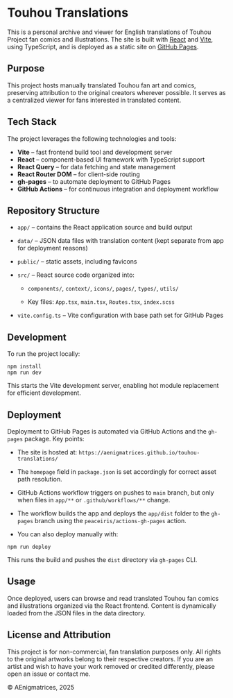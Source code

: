# Touhou Translations

This is a personal archive and viewer for English translations of Touhou Project fan comics and illustrations. The site is built with [React](https://react.dev/) and [Vite](https://vitejs.dev/), using TypeScript, and is deployed as a static site on [GitHub Pages](https://pages.github.com/).

## Purpose

This project hosts manually translated Touhou fan art and comics, preserving attribution to the original creators wherever possible. It serves as a centralized viewer for fans interested in translated content.

## Tech Stack

The project leverages the following technologies and tools:

-   **Vite** – fast frontend build tool and development server
-   **React** – component-based UI framework with TypeScript support
-   **React Query** – for data fetching and state management
-   **React Router DOM** – for client-side routing
-   **gh-pages** – to automate deployment to GitHub Pages
-   **GitHub Actions** – for continuous integration and deployment workflow

## Repository Structure

-   `app/` – contains the React application source and build output

-   `data/` – JSON data files with translation content (kept separate from app for deployment reasons)

-   `public/` – static assets, including favicons

-   `src/` – React source code organized into:

    -   `components/`, `context/`, `icons/`, `pages/`, `types/`, `utils/`

    -   Key files: `App.tsx`, `main.tsx`, `Routes.tsx`, `index.scss`

-   `vite.config.ts` – Vite configuration with base path set for GitHub Pages

## Development

To run the project locally:

```
npm install
npm run dev
```

This starts the Vite development server, enabling hot module replacement for efficient development.

## Deployment

Deployment to GitHub Pages is automated via GitHub Actions and the `gh-pages` package. Key points:

-   The site is hosted at: `https://aenigmatrices.github.io/touhou-translations/`

-   The `homepage` field in `package.json` is set accordingly for correct asset path resolution.

-   GitHub Actions workflow triggers on pushes to `main` branch, but only when files in `app/**` or `.github/workflows/**` change.

-   The workflow builds the app and deploys the `app/dist` folder to the `gh-pages` branch using the `peaceiris/actions-gh-pages` action.

-   You can also deploy manually with:

```
npm run deploy
```

This runs the build and pushes the `dist` directory via `gh-pages` CLI.

## Usage

Once deployed, users can browse and read translated Touhou fan comics and illustrations organized via the React frontend. Content is dynamically loaded from the JSON files in the data directory.

## License and Attribution

This project is for non-commercial, fan translation purposes only. All rights to the original artworks belong to their respective creators. If you are an artist and wish to have your work removed or credited differently, please open an issue or contact me.

© AEnigmatrices, 2025
